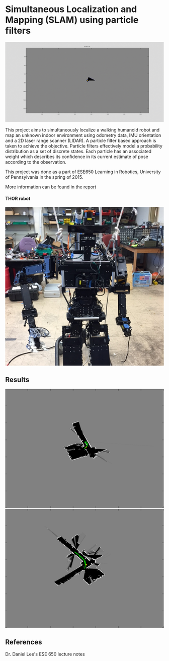 # Simultaneous Localization and Mapping (SLAM) using particle filters

![alt text](./results/slam.gif)

This project aims to simultaneously localize a walking humanoid robot and map an unknown indoor environment using odometry data, IMU orientation and a 2D laser range scanner (LIDAR). A particle filter based approach is taken to achieve the objective. Particle filters effectively model a probability distribution as a set of discrete states. Each particle has an associated weight which describes its confidence in its current estimate of pose according to the observation.

This project was done as a part of ESE650 Learning in Robotics, University of Pennsylvania in the spring of 2015.

More information can be found in the [report](./report/project4.pdf)

#### THOR robot
![alt text](./robot.JPG "thor")

## Results

![alt text](./results/slam0_result.png)
![alt text](./results/slam2_result.png)

## References

Dr. Daniel Lee's ESE 650 lecture notes